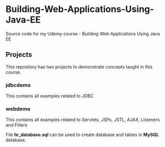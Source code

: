 # Building-Web-Applications-Using-Java-EE
Source code for my Udemy course - Building Web Applications Using Java EE

## Projects
This repository has two projects to demonstrate concepts taught in this course.

### jdbcdemo
This contains all examples related to JDBC

### webdemo
This contains all examples related to Servlets, JSPs, JSTL, AJAX, Listeners and Filters 

File **hr_database.sql** can be used to create database and tables in **MySQL** database.

